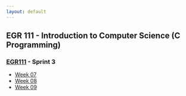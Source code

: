 ```yaml
---
layout: default
---
```


## EGR 111 - Introduction to Computer Science (C Programming)

### [EGR111](../) - Sprint 3

- [Week 07](week07)
- [Week 08](week08)
- [Week 09](week09)
